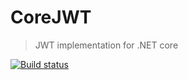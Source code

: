 # CoreJWT

> JWT implementation for .NET core

[![Build status](https://ci.appveyor.com/api/projects/status/539lkkin09waiugb/branch/master?svg=true)](https://ci.appveyor.com/project/rydahhh/corejwt/branch/master)